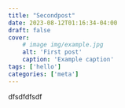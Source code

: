 ```yaml
---
title: "Secondpost"
date: 2023-08-12T01:16:34-04:00
draft: false
cover:
    # image img/example.jpg
    alt: 'First post'
    caption: 'Example caption'
tags: ['hello']
categories: ['meta']
---
```


dfsdfdfsdf